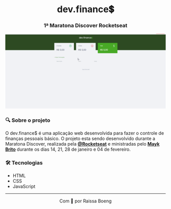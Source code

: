 <h1 align="center">
dev.finance💲</h1>
<h3 align="center"> 1ª Maratona Discover Rocketseat </h3>
<img src=".github/dev-finance.gif" alt="Application gif">

### :mag: Sobre o projeto 

O dev.finance$ é uma aplicação web desenvolvida para fazer o controle de finanças pessoais básico. O projeto esta sendo desenvolvido durante a Maratona Discover, realizada pela **[@Rocketseat](https://github.com/Rocketseat)** e ministradas pelo **[Mayk Brito](https://github.com/maykbrito)** durante os dias 14, 21, 28 de janeiro e 04 de fevereiro.

### 🛠️ Tecnologias 

* HTML
* CSS
* JavaScript

---

<p align="center">Com 💜 por Raissa Boeng</p>